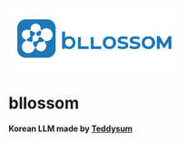<img src="./bllossom_icon.png" width="60%" height="60%">

# bllossom
**Korean LLM made by [Teddysum](http://teddysum.ai/)**
